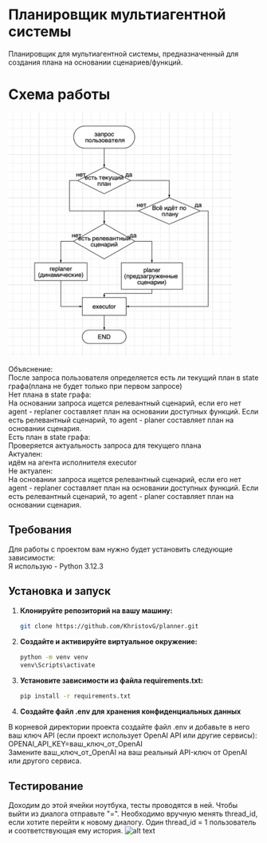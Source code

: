 # Планировщик мультиагентной системы

Планировщик для мультиагентной системы, предназначенный для создания плана на основании сценариев/функций.

# Схема работы

<img src="how_work.jpg" alt="Схема работы" width="450"/>

Объяснение:\
После запроса пользователя определяется есть ли текущий план в state графа(плана не будет только при первом запросе)\
Нет плана в state графа:\
На основании запроса ищется релевантный сценарий, если его нет agent - replaner составляет план на основании доступных функций. Если есть релевантный сценарий, то agent - planer составляет план на основании сценария.\
Есть план в state графа:\
Проверяется актуальность запроса для текущего плана\
Актуален:\
идём на агента исполнителя executor\
Не актуален:\
На основании запроса ищется релевантный сценарий, если его нет agent - replaner составляет план на основании доступных функций. Если есть релевантный сценарий, то agent - planer составляет план на основании сценария.

## Требования

Для работы с проектом вам нужно будет установить следующие зависимости:\
Я использую - Python 3.12.3

## Установка и запуск

1. **Клонируйте репозиторий на вашу машину:**

   ```bash
   git clone https://github.com/KhristovG/planner.git  
   
2. **Создайте и активируйте виртуальное окружение:**
    ```bash
    python -m venv venv
    venv\Scripts\activate
3. **Установите зависимости из файла requirements.txt:**
    ```bash
    pip install -r requirements.txt
4. **Создайте файл .env для хранения конфиденциальных данных**

В корневой директории проекта создайте файл .env и добавьте в него ваш ключ API (если проект использует OpenAI API или другие сервисы):\
OPENAI_API_KEY=ваш_ключ_от_OpenAI\
Замените ваш_ключ_от_OpenAI на ваш реальный API-ключ от OpenAI или другого сервиса.


## Тестирование 
Доходим до этой ячейки ноутбука, тесты проводятся в ней. Чтобы выйти из диалога отправьте "=".
Необходимо вручную менять thread_id, если хотите перейти к новому диалогу. Один thread_id = 1 пользователь и соответствующая ему история.
![alt text](image.png)
